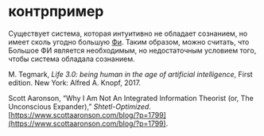 # контрпример
Существует система, которая интуитивно не обладает сознанием, но имеет сколь угодно большую [Фи](%D0%A4%D0%B8). Таким образом, можно считать, что Большое ФИ является необходимым, но недостаточным условием того, чтобы система обладала сознанием.

M. Tegmark, _Life 3.0: being human in the age of artificial intelligence_, First edition. New York: Alfred A. Knopf, 2017.

Scott Aaronson, “Why I Am Not An Integrated Information Theorist (or, The Unconscious Expander),” _Shtetl-Optimized_. [https://www.scottaaronson.com/blog/?p=1799](https://www.scottaaronson.com/blog/?p=1799).